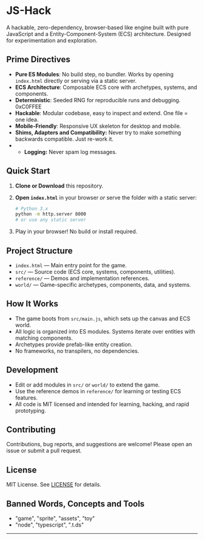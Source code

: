 # JS-Hack

A hackable, zero-dependency, browser-based like engine built with pure JavaScript and a Entity-Component-System (ECS) architecture. Designed for experimentation and exploration.

## Prime Directives

- **Pure ES Modules**: No build step, no bundler. Works by opening `index.html` directly or serving via a static server.
- **ECS Architecture**: Composable ECS core with archetypes, systems, and components.
- **Deterministic**: Seeded RNG for reproducible runs and debugging. 0xC0FFEE
- **Hackable**: Modular codebase, easy to inspect and extend. One file = one idea.
- **Mobile-Friendly**: Responsive UX skeleton for desktop and mobile.
- **Shims, Adapters and Compatibility:** Never try to make something backwards compatible. Just re-work it.
- - **Logging:** Never spam log messages. 

## Quick Start

1. **Clone or Download** this repository.
2. **Open `index.html`** in your browser _or_ serve the folder with a static server:

	```sh
	# Python 3.x
	python -m http.server 8000
	# or use any static server
	```
3. Play in your browser! No build or install required.

## Project Structure

- `index.html` — Main entry point for the game.
- `src/` — Source code (ECS core, systems, components, utilities).
- `reference/` — Demos and implementation references.
- `world/` — Game-specific archetypes, components, data, and systems.

## How It Works

- The game boots from `src/main.js`, which sets up the canvas and ECS world.
- All logic is organized into ES modules. Systems iterate over entities with matching components.
- Archetypes provide prefab-like entity creation.
- No frameworks, no transpilers, no dependencies.

## Development

- Edit or add modules in `src/` or `world/` to extend the game.
- Use the reference demos in `reference/` for learning or testing ECS features.
- All code is MIT licensed and intended for learning, hacking, and rapid prototyping.

## Contributing

Contributions, bug reports, and suggestions are welcome! Please open an issue or submit a pull request.

## License

MIT License. See [LICENSE](LICENSE) for details.

## Banned Words, Concepts and Tools

- "game", "sprite", "assets", "toy"
- "node", "typescript", ".t.ds"
---